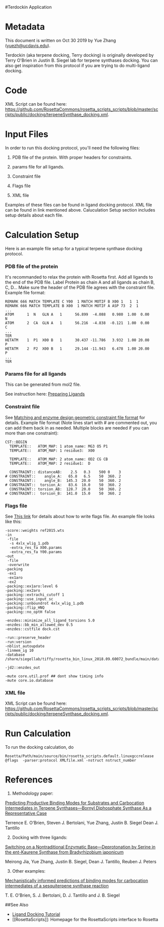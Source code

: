 #Terdockin Application

Metadata
========

This document is written on Oct 30 2019 by Yue Zhang (yuezh@ucdavis.edu).

Terdockin (aka terpene docking, Terry docking) is originally developed by Terry O'Brien in Justin B. Siegel lab for terpene synthases docking. You can also get inspiration from this protocol if you are trying to do multi-ligand docking.

Code
========

XML Script can be found here: https://github.com/RosettaCommons/rosetta_scripts_scripts/blob/master/scripts/public/docking/terpeneSynthase_docking.xml.

Input Files
========
In order to run this docking protocol, you'll need the following files:

1. PDB file of the protein. With proper headers for constraints. 

2. params file for all ligands. 

3. Constraint file 

4. Flags file

5. XML file

Examples of these files can be found in ligand docking protocol. XML file can be found in link mentioned above. Caluculation Setup section includes setup details about each file.

Calculation Setup
========
Here is an example file setup for a typical terpene synthase docking protocol. 

### PDB file of the protein

It's recommanded to relax the protein with Rosetta first. Add all ligands to the end of the PDB file. Label Protein as chain A and all ligands as chain B, C, D...
Make sure the header of the PDB file agrees with the constraint file. Example file format:
```
REMARK 666 MATCH TEMPLATE C Y00  1 MATCH MOTIF B X00 1   1  1
REMARK 666 MATCH TEMPLATE B X00  1 MATCH MOTIF A ASP 73  2  1
... 
ATOM      1  N   GLN A   1      56.899  -4.088   0.980  1.00  0.00           N
ATOM      2  CA  GLN A   1      56.216  -4.838  -0.121  1.00  0.00           C   
...
TER
HETATM    1  P1  X00 B   1      30.437 -11.786   3.932  1.00 20.00           P  
HETATM    2  P2  X00 B   1      29.144 -11.943   6.478  1.00 20.00           P  
...
TER
```
### Params file for all ligands

This can be generated from mol2 file. 

See instruction here: [Preparing Ligands](https://www.rosettacommons.org/demos/latest/tutorials/prepare_ligand/prepare_ligand_tutorial)

### Constraint file 

See [Matching and enzyme design geometric constraint file format](https://www.rosettacommons.org/docs/latest/rosetta_basics/file_types/match-cstfile-format) for details.
Example file format (Note lines start with # are commented out, you can add them back in as needed. Multiple blocks are needed if you can more than one constraint):
```
CST::BEGIN
  TEMPLATE::   ATOM_MAP: 1 atom_name: MG3 O5 P1
  TEMPLATE::   ATOM_MAP: 1 residue3:  X00
	
  TEMPLATE::   ATOM_MAP: 2 atom_name: OD2 CG CB
  TEMPLATE::   ATOM_MAP: 2 residue1:  D
	
  CONSTRAINT:: distanceAB:    2.5   0.3    500 0    3
# CONSTRAINT::    angle_A:   65.8   6.5    50  360. 2
  CONSTRAINT::    angle_B:  145.3  20.0    50  360. 2
# CONSTRAINT::  torsion_A:   83.6  10.0    50  360. 2
  CONSTRAINT:: torsion_AB:  128.7  20.0    50  360. 2
# CONSTRAINT::  torsion_B:  141.0  15.0    50  360. 2
```

### Flags file

See [This link](https://www.rosettacommons.org/docs/latest/development_documentation/code_structure/namespaces/namespace-utility-options#flagsfile) for details about how to write flags file.
An example file looks like this:
```
-score::weights ref2015.wts
-in
 -file
  -s 4xlx_wlig_1.pdb
  -extra_res_fa X00.params
  -extra_res_fa Y00.params
-out
 -file
 -overwrite	
-packing
 -ex1
 -ex1aro
 -ex2
-packing::ex1aro:level 6
-packing::ex2aro
-packing::extrachi_cutoff 1
-packing::use_input_sc
-packing::unboundrot 4xlx_wlig_1.pdb
-packing::flip_HNQ
-packing::no_optH false

-enzdes::minimize_all_ligand_torsions 5.0
-enzdes::bb_min_allowed_dev 0.5
-enzdes::cstfile dock.cst

-run::preserve_header
-run:version
-nblist_autoupdate
-linmem_ig 10
-database /share/siegellab/tiffy/rosetta_bin_linux_2018.09.60072_bundle/main/database/

-jd2::enzdes_out

-mute core.util.prof ## dont show timing info
-mute core.io.database
```

### XML file

XML Script can be found here: https://github.com/RosettaCommons/rosetta_scripts_scripts/blob/master/scripts/public/docking/terpeneSynthase_docking.xml.

Run Calculation 
========
To run the docking calculation, do 
```
Rosetta/Path/main/source/bin/rosetta_scripts.default.linuxgccrelease @flags  -parser:protocol XMLfile.xml -nstruct nstruct_number
```

References
========
1. Methodology paper:

[Predicting Productive Binding Modes for Substrates and Carbocation Intermediates in Terpene Synthases—Bornyl Diphosphate Synthase As a Representative Case](https://pubs.acs.org/doi/abs/10.1021/acscatal.8b00342)

Terrence E. O’Brien, Steven J. Bertolani, Yue Zhang, Justin B. Siegel Dean J. Tantillo

2. Docking with three ligands:

[Switching on a Nontraditional Enzymatic Base—Deprotonation by Serine in the ent-Kaurene Synthase from Bradyrhizobium japonicum](https://pubs.acs.org/doi/abs/10.1021/acscatal.9b02783)

Meirong Jia, Yue Zhang, Justin B. Siegel, Dean J. Tantillo, Reuben J. Peters

3. Other examples:

[Mechanistically informed predictions of binding modes for carbocation intermediates of a sesquiterpene synthase reaction](https://pubs.rsc.org/en/content/articlehtml/2016/sc/c6sc00635c)

T. E. O'Brien, S. J. Bertolani, D. J. Tantillo and J. B. Siegel

##See Also
* [Ligand Docking Tutorial](https://www.rosettacommons.org/demos/latest/tutorials/ligand_docking/ligand_docking_tutorial)
* [[RosettaScripts]]: Homepage for the RosettaScripts interface to Rosetta


